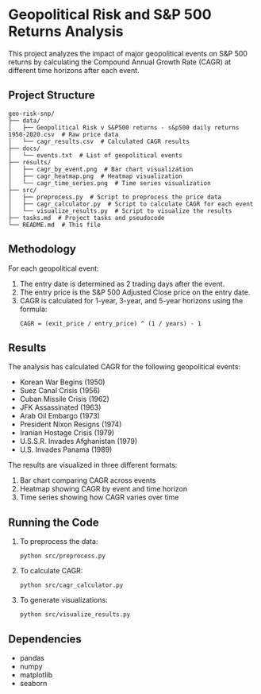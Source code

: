 # Geopolitical Risk and S&P 500 Returns Analysis

This project analyzes the impact of major geopolitical events on S&P 500 returns by calculating the Compound Annual Growth Rate (CAGR) at different time horizons after each event.

## Project Structure

```
geo-risk-snp/
├── data/
│   ├── Geopolitical Risk v S&P500 returns - s&p500 daily returns 1950-2020.csv  # Raw price data
│   └── cagr_results.csv  # Calculated CAGR results
├── docs/
│   └── events.txt  # List of geopolitical events
├── results/
│   ├── cagr_by_event.png  # Bar chart visualization
│   ├── cagr_heatmap.png  # Heatmap visualization
│   └── cagr_time_series.png  # Time series visualization
├── src/
│   ├── preprocess.py  # Script to preprocess the price data
│   ├── cagr_calculator.py  # Script to calculate CAGR for each event
│   └── visualize_results.py  # Script to visualize the results
├── tasks.md  # Project tasks and pseudocode
└── README.md  # This file
```

## Methodology

For each geopolitical event:

1. The entry date is determined as 2 trading days after the event.
2. The entry price is the S&P 500 Adjusted Close price on the entry date.
3. CAGR is calculated for 1-year, 3-year, and 5-year horizons using the formula:
   ```
   CAGR = (exit_price / entry_price) ^ (1 / years) - 1
   ```

## Results

The analysis has calculated CAGR for the following geopolitical events:
- Korean War Begins (1950)
- Suez Canal Crisis (1956)
- Cuban Missile Crisis (1962)
- JFK Assassinated (1963)
- Arab Oil Embargo (1973)
- President Nixon Resigns (1974)
- Iranian Hostage Crisis (1979)
- U.S.S.R. Invades Afghanistan (1979)
- U.S. Invades Panama (1989)

The results are visualized in three different formats:
1. Bar chart comparing CAGR across events
2. Heatmap showing CAGR by event and time horizon
3. Time series showing how CAGR varies over time

## Running the Code

1. To preprocess the data:
   ```
   python src/preprocess.py
   ```

2. To calculate CAGR:
   ```
   python src/cagr_calculator.py
   ```

3. To generate visualizations:
   ```
   python src/visualize_results.py
   ```

## Dependencies

- pandas
- numpy
- matplotlib
- seaborn 